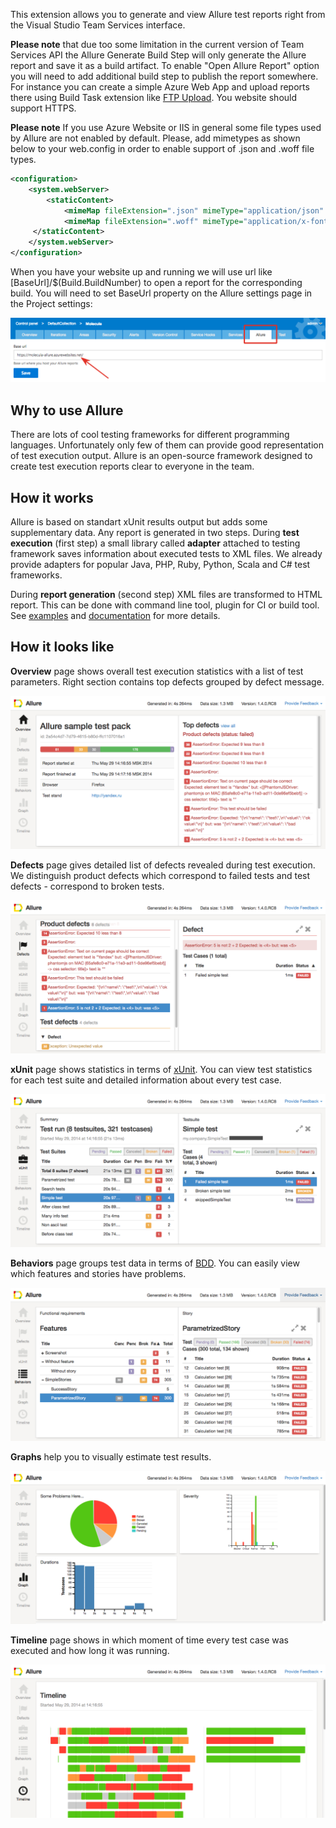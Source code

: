 This extension allows you to generate and view Allure test reports right from the Visual Studio Team Services interface.

**Please note** that due too some limitation in the current version of Team Services API the Allure Generate Build Step will only generate the Allure report and save it as a build artifact. To enable "Open Allure Report" option you will need to add additional build step to publish the report somewhere. For instance you can create a simple Azure Web App and upload reports there using Build Task extension like [FTP Upload](https://marketplace.visualstudio.com/items?itemName=januskamphansen.ftpupload-task). You website should support HTTPS.

**Please note** If you use Azure Website or IIS in general some file types used by Allure are not enabled by default. Please, add mimetypes as shown below to your web.config in order to enable support of .json and .woff file types.

```xml
<configuration>
    <system.webServer>
        <staticContent>
            <mimeMap fileExtension=".json" mimeType="application/json" />
            <mimeMap fileExtension=".woff" mimeType="application/x-font-woff" />
     </staticContent>
    </system.webServer>
</configuration> 
```

When you have your website up and running we will use url like [BaseUrl]/$(Build.BuildNumber) to open a report for the corresponding build. You will need to set BaseUrl property on the Allure settings page in the Project settings:

![Allure Reports Settings](images/allure-reports-baseurl.png)

## Why to use Allure

There are lots of cool testing frameworks for different programming languages. Unfortunately only few of them can provide good representation of test execution output. Allure is an open-source framework designed to create test execution reports clear to everyone in the team.

## How it works

Allure is based on standart xUnit results output but adds some supplementary data. Any report is generated in two steps. During **test execution** (first step) a small library called **adapter** attached to testing framework saves information about executed tests to XML files. We already provide adapters for popular Java, PHP, Ruby, Python, Scala and C# test frameworks.

During **report generation** (second step) XML files are transformed to HTML report. This can be done with command line tool, plugin for CI or build tool. See [examples](https://github.com/allure-examples) and [documentation](https://github.com/allure-framework/allure-core/wiki) for more details.

## How it looks like

**Overview** page shows overall test execution statistics with a list of test parameters. Right section contains top defects grouped by defect message.

![Allure Overview Report](images/overview.png)

**Defects** page gives detailed list of defects revealed during test execution. We distinguish product defects which correspond to failed tests and test defects - correspond to broken tests.

![Allure Defects Report](images/defects.png)

**xUnit** page shows statistics in terms of [xUnit](http://en.wikipedia.org/wiki/XUnit). You can view test statistics for each test suite and detailed information about every test case.

![Allure XUnit Report](images/xunit.png)

**Behaviors** page groups test data in terms of [BDD](http://en.wikipedia.org/wiki/Behavior-driven_development). You can easily view which features and stories have problems.

![Allure BDD Report](images/bdd.png)

**Graphs** help you to visually estimate test results.

![Allure Graphs Report](images/graph.png)

**Timeline** page shows in which moment of time every test case was executed and how long it was running.

![Allure Timeline Report](images/timeline.png)

